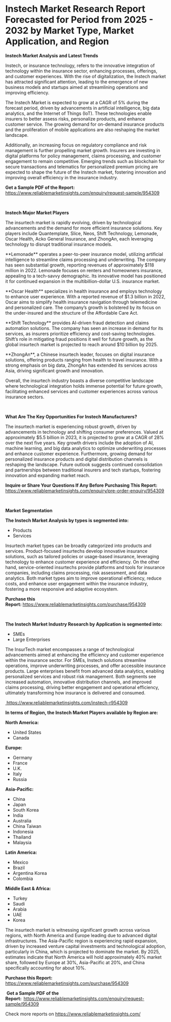 <p><h1>Instech Market Research Report Forecasted for Period from 2025 -  2032 by Market Type, Market Application, and Region</h1></p><p><strong>Instech Market Analysis and Latest Trends</strong></p>
<p><p>Instech, or insurance technology, refers to the innovative integration of technology within the insurance sector, enhancing processes, offerings, and customer experiences. With the rise of digitalization, the Instech market has attracted significant attention, leading to the emergence of new business models and startups aimed at streamlining operations and improving efficiency.</p><p>The Instech Market is expected to grow at a CAGR of 5% during the forecast period, driven by advancements in artificial intelligence, big data analytics, and the Internet of Things (IoT). These technologies enable insurers to better assess risks, personalize products, and enhance customer service. The growing demand for on-demand insurance products and the proliferation of mobile applications are also reshaping the market landscape.</p><p>Additionally, an increasing focus on regulatory compliance and risk management is further propelling market growth. Insurers are investing in digital platforms for policy management, claims processing, and customer engagement to remain competitive. Emerging trends such as blockchain for secure transactions and telematics for personalized premium pricing are expected to shape the future of the Instech market, fostering innovation and improving overall efficiency in the insurance industry.</p></p>
<p><strong>Get a Sample PDF of the Report:&nbsp;</strong> <a href="https://www.reliablemarketinsights.com/enquiry/request-sample/954309?utm_campaign=2188&utm_medium=2&utm_source=Github&utm_content=ia&utm_term=07032025&utm_id=instech">https://www.reliablemarketinsights.com/enquiry/request-sample/954309</a></p>
<p>&nbsp;</p>
<p><strong>Instech Major Market Players</strong></p>
<p><p>The insurtech market is rapidly evolving, driven by technological advancements and the demand for more efficient insurance solutions. Key players include Quantemplate, Slice, Neos, Shift Technology, Lemonade, Oscar Health, Acko General Insurance, and ZhongAn, each leveraging technology to disrupt traditional insurance models.</p><p>**Lemonade** operates a peer-to-peer insurance model, utilizing artificial intelligence to streamline claims processing and underwriting. The company has seen substantial growth, reporting revenues of approximately $118 million in 2022. Lemonade focuses on renters and homeowners insurance, appealing to a tech-savvy demographic. Its innovative model has positioned it for continued expansion in the multibillion-dollar U.S. insurance market.</p><p>**Oscar Health** specializes in health insurance and employs technology to enhance user experience. With a reported revenue of $1.3 billion in 2022, Oscar aims to simplify health insurance navigation through telemedicine and personalized care. The company’s growth is bolstered by its focus on the under-insured and the structure of the Affordable Care Act.</p><p>**Shift Technology** provides AI-driven fraud detection and claims automation solutions. The company has seen an increase in demand for its services, as insurers prioritize efficiency and cost-saving technologies. Shift’s role in mitigating fraud positions it well for future growth, as the global insurtech market is projected to reach around $10 billion by 2025.</p><p>**ZhongAn**, a Chinese insurtech leader, focuses on digital insurance solutions, offering products ranging from health to travel insurance. With a strong emphasis on big data, ZhongAn has extended its services across Asia, driving significant growth and innovation.</p><p>Overall, the insurtech industry boasts a diverse competitive landscape where technological integration holds immense potential for future growth, facilitating enhanced services and customer experiences across various insurance sectors.</p></p>
<p>&nbsp;</p>
<p><strong>What Are The Key Opportunities For Instech Manufacturers?</strong></p>
<p><p>The insurtech market is experiencing robust growth, driven by advancements in technology and shifting consumer preferences. Valued at approximately $5.5 billion in 2023, it is projected to grow at a CAGR of 28% over the next five years. Key growth drivers include the adoption of AI, machine learning, and big data analytics to optimize underwriting processes and enhance customer experience. Furthermore, growing demand for personalized insurance products and digital distribution channels is reshaping the landscape. Future outlook suggests continued consolidation and partnerships between traditional insurers and tech startups, fostering innovation and expanding market reach.</p></p>
<p><strong>Inquire or Share Your Questions If Any Before Purchasing This Report:</strong> <a href="https://www.reliablemarketinsights.com/enquiry/pre-order-enquiry/954309?utm_campaign=2188&utm_medium=2&utm_source=Github&utm_content=ia&utm_term=07032025&utm_id=instech">https://www.reliablemarketinsights.com/enquiry/pre-order-enquiry/954309</a></p>
<p>&nbsp;</p>
<p><strong>Market Segmentation</strong></p>
<p><strong>The Instech Market Analysis by types is segmented into:</strong></p>
<p><ul><li>Products</li><li>Services</li></ul></p>
<p><p>Insurtech market types can be broadly categorized into products and services. Product-focused insurtechs develop innovative insurance solutions, such as tailored policies or usage-based insurance, leveraging technology to enhance customer experience and efficiency. On the other hand, service-oriented insurtechs provide platforms and tools for insurance companies, including claims processing, risk assessment, and data analytics. Both market types aim to improve operational efficiency, reduce costs, and enhance user engagement within the insurance industry, fostering a more responsive and adaptive ecosystem.</p></p>
<p><strong>Purchase this Report:&nbsp;</strong><a href="https://www.reliablemarketinsights.com/purchase/954309?utm_campaign=2188&utm_medium=2&utm_source=Github&utm_content=ia&utm_term=07032025&utm_id=instech">https://www.reliablemarketinsights.com/purchase/954309</a></p>
<p>&nbsp;</p>
<p><strong>The Instech Market Industry Research by Application is segmented into:</strong></p>
<p><ul><li>SMEs</li><li>Large Enterprises</li></ul></p>
<p><p>The InsurTech market encompasses a range of technological advancements aimed at enhancing the efficiency and customer experience within the insurance sector. For SMEs, Instech solutions streamline operations, improve underwriting processes, and offer accessible insurance products. Large enterprises benefit from advanced data analytics, enabling personalized services and robust risk management. Both segments see increased automation, innovative distribution channels, and improved claims processing, driving better engagement and operational efficiency, ultimately transforming how insurance is delivered and consumed.</p></p>
<p><a href="https://www.reliablemarketinsights.com/instech-r954309?utm_campaign=2188&utm_medium=2&utm_source=Github&utm_content=ia&utm_term=07032025&utm_id=instech">&nbsp;https://www.reliablemarketinsights.com/instech-r954309</a></p>
<p><strong>In terms of Region, the Instech Market Players available by Region are:</strong></p>
<p>
    <p> <strong> North America: </strong>
        <ul>
            <li>United States</li>
            <li>Canada</li>
        </ul>
        </p> 
    <p> <strong> Europe: </strong>
        <ul>
            <li>Germany</li>
            <li>France</li>
            <li>U.K.</li>
            <li>Italy</li>
            <li>Russia</li>
        </ul>
        </p> 
    <p> <strong> Asia-Pacific: </strong>
        <ul>
            <li>China</li>
            <li>Japan</li>
            <li>South Korea</li>
            <li>India</li>
            <li>Australia</li>
            <li>China Taiwan</li>
            <li>Indonesia</li>
            <li>Thailand</li>
            <li>Malaysia</li>
        </ul>
        </p> 
    <p> <strong> Latin America: </strong>
        <ul>
            <li>Mexico</li>
            <li>Brazil</li>
            <li>Argentina Korea</li>
            <li>Colombia</li>
        </ul>
        </p> 
    <p> <strong> Middle East & Africa: </strong>
        <ul>
            <li>Turkey</li>
            <li>Saudi</li>
            <li>Arabia</li>
            <li>UAE</li>
            <li>Korea</li>
        </ul>
    </p>
    </p>
<p><p>The insurtech market is witnessing significant growth across various regions, with North America and Europe leading due to advanced digital infrastructures. The Asia-Pacific region is experiencing rapid expansion, driven by increased venture capital investments and technological adoption, particularly in China, which is projected to dominate the market. By 2025, estimates indicate that North America will hold approximately 40% market share, followed by Europe at 30%, Asia-Pacific at 20%, and China specifically accounting for about 10%.</p></p>
<p><strong>Purchase this Report: </strong><a href="https://www.reliablemarketinsights.com/purchase/954309?utm_campaign=2188&utm_medium=2&utm_source=Github&utm_content=ia&utm_term=07032025&utm_id=instech">https://www.reliablemarketinsights.com/purchase/954309</a></p>
<p>&nbsp;<strong>Get a Sample PDF of the Report:&nbsp;&nbsp;</strong><a href="https://www.reliablemarketinsights.com/enquiry/request-sample/954309?utm_campaign=2188&utm_medium=2&utm_source=Github&utm_content=ia&utm_term=07032025&utm_id=instech">https://www.reliablemarketinsights.com/enquiry/request-sample/954309</a></p>
<p><strong></strong></p>
<p>Check more reports on <a href="https://www.reliablemarketinsights.com/?utm_campaign=2188&utm_medium=2&utm_source=Github&utm_content=ia&utm_term=07032025&utm_id=instech">https://www.reliablemarketinsights.com/</a></p>